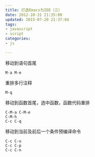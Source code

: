 ```yaml
---
title: 打造Emacs为IDE（三）
date: 2012-10-31 21:35:00
updated: 2015-07-20 21:37:04
tags: 
- javascript
- script
categories: 
- js

---
```

 移动到语句首尾

    M-a M-e

重排多行注释

    M-q


<!--more-->


移动到函数首尾，选中函数，函数代码重排

    C-M-a C-M-e
    C-M-h
    C-c C-q

移动到当前及前后一个条件预编译命令

    C-c C-u
    C-c C-p
    C-c C-n

